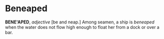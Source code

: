 # Beneaped

**BENE'APED**, _adjective_ \[be and neap.\] Among seamen, a ship is _beneaped_ when the water does not flow high enough to float her from a dock or over a bar.